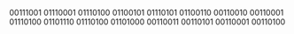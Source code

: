 00111001 01110001 01110100 01100101 01110101 01100110 00110010 00110001 01110100 01101110 01110100 01101000 00110011 00110101 00110001 00110100
